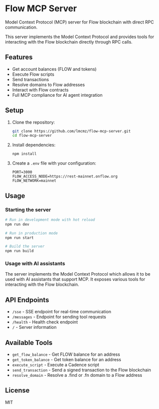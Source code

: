 # Flow MCP Server

Model Context Protocol (MCP) server for Flow blockchain with direct RPC communication.

This server implements the Model Context Protocol and provides tools for interacting with the Flow blockchain directly through RPC calls.

## Features

- Get account balances (FLOW and tokens)
- Execute Flow scripts
- Send transactions
- Resolve domains to Flow addresses
- Interact with Flow contracts
- Full MCP compliance for AI agent integration

## Setup

1. Clone the repository:
   ```bash
   git clone https://github.com/lmcmz/flow-mcp-server.git
   cd flow-mcp-server
   ```

2. Install dependencies:
   ```bash
   npm install
   ```

3. Create a `.env` file with your configuration:
   ```
   PORT=3000
   FLOW_ACCESS_NODE=https://rest-mainnet.onflow.org
   FLOW_NETWORK=mainnet
   ```

## Usage

### Starting the server

```bash
# Run in development mode with hot reload
npm run dev

# Run in production mode
npm run start

# Build the server
npm run build
```

### Usage with AI assistants

The server implements the Model Context Protocol which allows it to be used with AI assistants that support MCP. It exposes various tools for interacting with the Flow blockchain.

## API Endpoints

- `/sse` - SSE endpoint for real-time communication
- `/messages` - Endpoint for sending tool requests
- `/health` - Health check endpoint
- `/` - Server information

## Available Tools

- `get_flow_balance` - Get FLOW balance for an address
- `get_token_balance` - Get token balance for an address
- `execute_script` - Execute a Cadence script
- `send_transaction` - Send a signed transaction to the Flow blockchain
- `resolve_domain` - Resolve a .find or .fn domain to a Flow address

## License

MIT